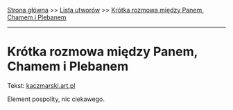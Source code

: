 [Strona główna](../index.md) >> [Lista utworów](../list.md) >> [Krótka rozmowa między Panem, Chamem i Plebanem](234.md)

---

# Krótka rozmowa między Panem, Chamem i Plebanem

Tekst: [kaczmarski.art.pl](https://www.kaczmarski.art.pl/tworczosc/wiersze/krotka-rozmowa-miedzy-panem-chamem-i-plebanem/)

Element pospolity, nic ciekawego.